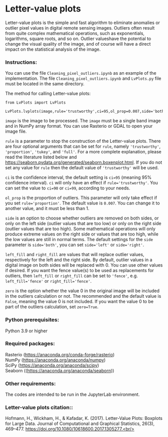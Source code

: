 # Letter-value plots
Letter-value plots is the simple and fast algorithm to eliminate anomalies or outlier pixel values in digital remote sensing images. Outliers often result from quite complex mathematical operations, such as exponentials, logarithms, square roots, and so on. Outlier values ​​have the potential to change the visual quality of the image, and of course will have a direct impact on the statistical analysis of the image.<br/>

### Instructions:

You can use the file ```Cleaning_pixel_outliers.ipynb``` as an example of the implementation. The file ```Cleaning_pixel_outliers.ipynb``` and ```LvPlots.py``` file must be located in the same directory.<br/>

The method for calling Letter-value plots:<br/>
```
from LvPlots import LvPlots

LvPlots.lvplots(image,rule='trustworthy',ci=95,ol_prop=0.007,side='both',left_fill=0,right_fill=0,zero=False)
```

```image``` is the image to be processed. The ```image``` must be a single band image and in NumPy array format. You can use Rasterio or GDAL to open your image file.<br/>

```rule``` is a parameter to stop the construction of the Letter-value plots. There are four optional arguments that can be set for ```rule```, namely ```'trustworthy'```, ```'proportion'```, ```'tukey'```, and ```'full'```. For a more complete explanation, please read the literature listed below and https://seaborn.pydata.org/generated/seaborn.boxenplot.html. If you do not set any value for ```rule``` then the default value of ```'trustworthy'``` will be used.<br/>

```ci``` is the confidence interval, the default setting is ```ci=95``` (meaning 95% confidence interval). ```ci``` will only have an effect if ```rule='trustworthy'```. You can set the value to ```ci=90``` or ```ci=99```, according to your needs.<br/>

```ol_prop``` is the proportion of outliers. This parameter will only take effect if you set ```rule='proportion'```. The default value is ```0.007```. You can change it to another value, and it must be less than 1.<br/>

```side``` is an option to choose whether outliers are removed on both sides, or only on the left side (outlier values ​​​​that are too low) or only on the right side (outlier values ​​​​that are too high). Some mathematical operations will only produce extreme values ​​on the right side or values ​​that are too high, while the low values ​​are still in normal terms. The default settings for the ```side``` parameter is ```side='both'```, you can set ```side='left'``` or ```side='right'```.

```left_fill``` and ```right_fill``` are values ​​that will replace outlier values, respectively for the left and the right side. By default, outlier values ​​in a digital image on both sides will be replaced with 0. You can use other values ​​if desired. If you want the fence value(s) to be used as replacements for outliers, then ```left_fill``` or ```right_fill``` can be set to ```'fence'```, e.g. ```left_fill='fence'``` or ```right_fill='fence'```.<br/>

```zero``` is the option whether the value 0 in the original image will be included in the outliers calculation or not. The recommended and the default value is ```False```, meaning the value 0 is not included. If you want the value 0 to be part of the outliers calculation, set ```zero=True```.<br/>

### Python prerequisites:<br/>
Python 3.9 or higher<br/>

### Required packages:<br/>
Rasterio (https://anaconda.org/conda-forge/rasterio)<br/>
NumPy (https://anaconda.org/anaconda/numpy)<br/>
SciPy (https://anaconda.org/anaconda/scipy)<br/>
Seaborn ((https://anaconda.org/anaconda/seaborn))<br/>

### Other requirements:<br/>
The codes are intended to be run in the JupyterLab environment.<br />

### Letter-value plots citation::<br/>
Hofmann, H., Wickham, H., & Kafadar, K. (2017). Letter-Value Plots: Boxplots for Large Data. Journal of Computational and Graphical Statistics, 26(3), 469–477. https://doi.org/10.1080/10618600.2017.1305277.<br/>
